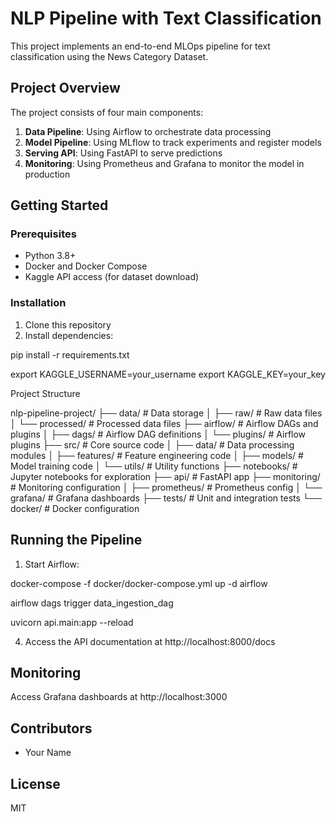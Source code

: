 # NLP Pipeline with Text Classification

This project implements an end-to-end MLOps pipeline for text classification using the News Category Dataset.

## Project Overview

The project consists of four main components:

1. **Data Pipeline**: Using Airflow to orchestrate data processing
2. **Model Pipeline**: Using MLflow to track experiments and register models
3. **Serving API**: Using FastAPI to serve predictions
4. **Monitoring**: Using Prometheus and Grafana to monitor the model in production

## Getting Started

### Prerequisites

- Python 3.8+
- Docker and Docker Compose
- Kaggle API access (for dataset download)

### Installation

1. Clone this repository
2. Install dependencies:


pip install -r requirements.txt

export KAGGLE_USERNAME=your_username export KAGGLE_KEY=your_key


Project Structure

nlp-pipeline-project/
├── data/                 # Data storage
│   ├── raw/              # Raw data files
│   └── processed/        # Processed data files
├── airflow/              # Airflow DAGs and plugins
│   ├── dags/             # Airflow DAG definitions
│   └── plugins/          # Airflow plugins
├── src/                  # Core source code
│   ├── data/             # Data processing modules
│   ├── features/         # Feature engineering code
│   ├── models/           # Model training code
│   └── utils/            # Utility functions
├── notebooks/            # Jupyter notebooks for exploration
├── api/                  # FastAPI app
├── monitoring/           # Monitoring configuration
│   ├── prometheus/       # Prometheus config
│   └── grafana/          # Grafana dashboards
├── tests/                # Unit and integration tests
└── docker/               # Docker configuration



## Running the Pipeline

1. Start Airflow:


docker-compose -f docker/docker-compose.yml up -d airflow

airflow dags trigger data_ingestion_dag

uvicorn api.main:app --reload


4. Access the API documentation at http://localhost:8000/docs

## Monitoring

Access Grafana dashboards at http://localhost:3000

## Contributors

- Your Name

## License

MIT

